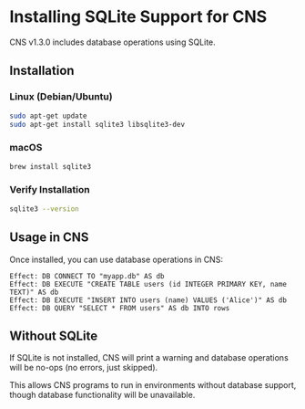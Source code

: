 # Installing SQLite Support for CNS

CNS v1.3.0 includes database operations using SQLite.

## Installation

### Linux (Debian/Ubuntu)
```bash
sudo apt-get update
sudo apt-get install sqlite3 libsqlite3-dev
```

### macOS
```bash
brew install sqlite3
```

### Verify Installation
```bash
sqlite3 --version
```

## Usage in CNS

Once installed, you can use database operations in CNS:

```cns
Effect: DB CONNECT TO "myapp.db" AS db
Effect: DB EXECUTE "CREATE TABLE users (id INTEGER PRIMARY KEY, name TEXT)" AS db
Effect: DB EXECUTE "INSERT INTO users (name) VALUES ('Alice')" AS db
Effect: DB QUERY "SELECT * FROM users" AS db INTO rows
```

## Without SQLite

If SQLite is not installed, CNS will print a warning and database operations will be no-ops (no errors, just skipped).

This allows CNS programs to run in environments without database support, though database functionality will be unavailable.
